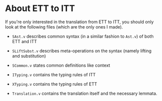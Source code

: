 # About ETT to ITT

If you're only interested in the translation from ETT to ITT, you should only look at the following files
(which are the only ones I made).

- `SAst.v` describes common syntax (in a similar fashion to `Ast.v`) of both ETT and ITT
- `SLiftSubst.v` describes meta-operations on the syntax (namely lifting and substitution)
- `SCommon.v` states common definitions like context

- `ITyping.v` contains the typing rules of ITT
- `XTyping.v` contains the typing rules of ETT

- `Translation.v` contains the translation itself and the necessary lemmata.
